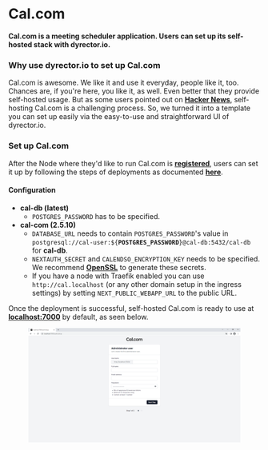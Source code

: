 # Cal.com

**Cal.com is a meeting scheduler application. Users can set up its self-hosted stack with dyrector.io.**

### **Why use dyrector.io to set up Cal.com**

Cal.com is awesome. We like it and use it everyday, people like it, too. Chances are, if you're here, you like it, as well. Even better that they provide self-hosted usage. But as some users pointed out on [**Hacker News**](https://news.ycombinator.com/item?id=34507672), self-hosting Cal.com is a challenging process. So, we turned it into a template you can set up easily via the easy-to-use and straightforward UI of dyrector.io.

### **Set up Cal.com**

After the Node where they'd like to run Cal.com is [**registered**](../../tutorials/register-your-node.md), users can set it up by following the steps of deployments as documented [**here**](../../tutorials/deploy-your-product.md).

#### Configuration

* **cal-db (latest)**
  * `POSTGRES_PASSWORD` has to be specified.
* **cal-com (2.5.10)**
  * `DATABASE_URL` needs to contain `POSTGRES_PASSWORD`'s value in `postgresql://cal-user:${`**`POSTGRES_PASSWORD`**`}@cal-db:5432/cal-db` for **cal-db**.
  * `NEXTAUTH_SECRET` and `CALENDSO_ENCRYPTION_KEY` needs to be specified. We recommend [**OpenSSL**](https://www.openssl.org/) to generate these secrets.
  * If you have a node with Traefik enabled you can use `http://cal.localhost` (or any other domain setup in the ingress settings) by setting `NEXT_PUBLIC_WEBAPP_URL` to the public URL.

Once the deployment is successful, self-hosted Cal.com is ready to use at [**localhost:7000**](https://localhost:7000) by default, as seen below.

<figure><img src="../../.gitbook/assets/cal-com-docker-setup-dyrectorio.png" alt=""><figcaption></figcaption></figure>
